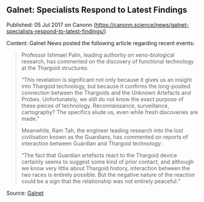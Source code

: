## Galnet: Specialists Respond to Latest Findings

Published: 05 Jul 2017 on Canonn (https://canonn.science/news/galnet-specialists-respond-to-latest-findings/)

Content: Galnet News posted the following article regarding recent events:

> 
> Professor Ishmael Palin, leading authority on xeno-biological research, has commented on the discovery of functional technology at the Thargoid structures.
> 
> 
> “This revelation is significant not only because it gives us an insight into Thargoid technology, but because it confirms the long-posited connection between the Thargoids and the Unknown Artefacts and Probes. Unfortunately, we still do not know the exact purpose of these pieces of technology. Reconnaissance, surveillance, cartography? The specifics elude us, even while fresh discoveries are made.”
> 
> 
> Meanwhile, Ram Tah, the engineer leading research into the lost civilisation known as the Guardians, has commented on reports of interaction between Guardian and Thargoid technology:
> 
> 
> “The fact that Guardian artefacts react to the Thargoid device certainly seems to suggest some kind of prior contact, and although we know very little about Thargoid history, interaction between the two races is entirely possible. But the negative nature of the reaction could be a sign that the relationship was not entirely peaceful.”

Source: [Galnet](https://community.elitedangerous.com/en/galnet/uid/595cb76fd1d10c3bf24bb11b)